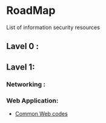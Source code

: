 # RoadMap
List of information security resources



## Lavel 0 :


## Lavel 1:


### Networking :

### Web Application:

- [Common Web codes]()
